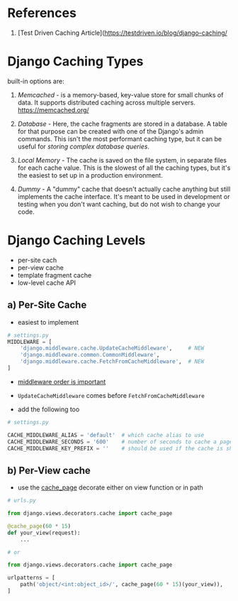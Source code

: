 # References

1. [Test Driven Caching Article](https://testdriven.io/blog/django-caching/

# Django Caching Types
built-in options are:

1. *Memcached* - is a memory-based, key-value store for small chunks of data. It supports distributed caching across multiple servers. https://memcached.org/

2. *Database* - Here, the cache fragments are stored in a database. A table for that purpose can be created with one of the Django's admin commands. This isn't the most performant caching type, but it can be useful for _storing complex database queries_.

3. *Local Memory* - The cache is saved on the file system, in separate files for each cache value. This is the slowest of all the caching types, but it's the easiest to set up in a production environment.

4. *Dummy* - A "dummy" cache that doesn't actually cache anything but still implements the cache interface. It's meant to be used in development or testing when you don't want caching, but do not wish to change your code.


# Django Caching Levels

- per-site cach
- per-view cache
- template fragment cache
- low-level cache API


## a) Per-Site Cache
- easiest to implement
```python
# settings.py
MIDDLEWARE = [
    'django.middleware.cache.UpdateCacheMiddleware',     # NEW
    'django.middleware.common.CommonMiddleware',
    'django.middleware.cache.FetchFromCacheMiddleware',  # NEW
]
```
- [middleware order is important](https://docs.djangoproject.com/en/3.2/topics/cache/#order-of-middleware)
- `UpdateCacheMiddleware` comes before `FetchFromCacheMiddleware`

- add the following too
```python
# settings.py

CACHE_MIDDLEWARE_ALIAS = 'default'  # which cache alias to use
CACHE_MIDDLEWARE_SECONDS = '600'    # number of seconds to cache a page for (TTL)
CACHE_MIDDLEWARE_KEY_PREFIX = ''    # should be used if the cache is shared across multiple sites that use the same Django instance
```


## b) Per-View cache

- use the [cache_page](https://docs.djangoproject.com/en/3.2/topics/cache/#django.views.decorators.cache.cache_page) decorate either on view function or in path

```python
# urls.py

from django.views.decorators.cache import cache_page

@cache_page(60 * 15)
def your_view(request):
    ...

# or

from django.views.decorators.cache import cache_page

urlpatterns = [
    path('object/<int:object_id>/', cache_page(60 * 15)(your_view)),
]
```
